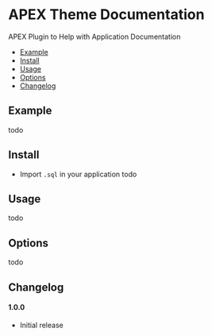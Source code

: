 # APEX Theme Documentation
APEX Plugin to Help with Application Documentation
- [Example](#example)
- [Install](#install)
- [Usage](#usage)
- [Options](#options)
- [Changelog](#changelog)

## Example
todo
## Install
- Import `.sql` in your application
todo
## Usage
todo
## Options
todo
## Changelog
#### 1.0.0
- Initial release
